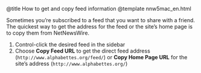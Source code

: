 @title How to get and copy feed information
@template nnw5mac_en.html

Sometimes you’re subscribed to a feed that you want to share with a friend. The quickest way to get the address for the feed or the site’s home page is to copy them from NetNewsWire.

1. Control-click the desired feed in the sidebar
2. Choose **Copy Feed URL** to get the direct feed address (`http://www.alphabettes.org/feed/`) or **Copy Home Page URL** for the site’s address (`http://www.alphabettes.org/`)